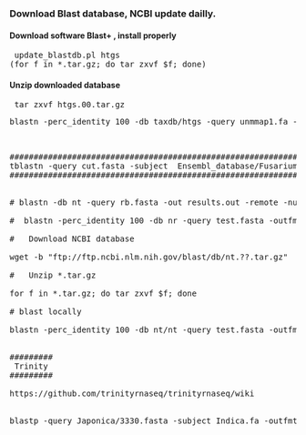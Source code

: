 ### Download Blast database, NCBI update dailly.
#### Download software Blast+ , install properly 

<pre> update_blastdb.pl htgs
(for f in *.tar.gz; do tar zxvf $f; done)</pre>
#### Unzip downloaded database
<pre> tar zxvf htgs.00.tar.gz</pre>
<pre>blastn -perc_identity 100 -db taxdb/htgs -query unmmap1.fa -outfmt '6 qseqid sseqid evalue bitscore sgi sacc staxids sscinames scomnames stitle'  -out blast_besthit.out -max_target_seqs 1<pre>


###########################################################################################################################
tblastn -query cut.fasta -subject  Ensembl_database/Fusarium_graminearum.RR1.cdna.all.fa -outfmt '6 qseqid sseqid evalue bitscore sgi sacc staxids sscinames scomnames stitle' -out blast_besthit.out -max_target_seqs 1
###########################################################################################################################


# blastn -db nt -query rb.fasta -out results.out -remote -num_alignments 1 -num_descriptions 1

#  blastn -perc_identity 100 -db nr -query test.fasta -outfmt '6 qseqid sseqid evalue bitscore sgi sacc staxids sscinames scomnames stitle' -remote -out blast_besthit.	out -max_target_seqs 1

#	Download NCBI database 

wget -b "ftp://ftp.ncbi.nlm.nih.gov/blast/db/nt.??.tar.gz" 

# 	Unzip *.tar.gz

for f in *.tar.gz; do tar zxvf $f; done

# blast locally

blastn -perc_identity 100 -db nt/nt -query test.fasta -outfmt '6 qseqid sseqid evalue bitscore sgi sacc staxids sscinames scomnames stitle'  -out blast_besthit.out -max_target_seqs 1


#########
 Trinity
#########

https://github.com/trinityrnaseq/trinityrnaseq/wiki


blastp -query Japonica/3330.fasta -subject Indica.fa -outfmt '6 qseqid sseqid evalue bitscore' -out 3330.out  -max_target_seqs 1
